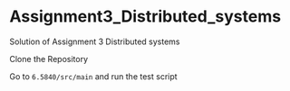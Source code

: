 # Assignment3_Distributed_systems
Solution of Assignment 3 Distributed systems


Clone the Repository

Go to `6.5840/src/main` and run the test script
